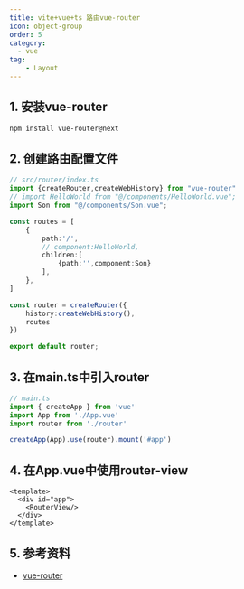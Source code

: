 ```yaml
---
title: vite+vue+ts 路由vue-router
icon: object-group
order: 5
category:
  - vue
tag:
    - Layout
---
```


## 1. 安装vue-router

```bash
npm install vue-router@next
```

## 2. 创建路由配置文件
    
```typescript
// src/router/index.ts
import {createRouter,createWebHistory} from "vue-router"
// import HelloWorld from "@/components/HelloWorld.vue";
import Son from "@/components/Son.vue";

const routes = [
    {
        path:'/',
        // component:HelloWorld,
        children:[
            {path:'',component:Son}
        ],
    },
]

const router = createRouter({
    history:createWebHistory(),
    routes
})

export default router;
```
## 3. 在main.ts中引入router

```typescript
// main.ts
import { createApp } from 'vue'
import App from './App.vue'
import router from './router'

createApp(App).use(router).mount('#app')
```

## 4. 在App.vue中使用router-view

```vue
<template>
  <div id="app">
    <RouterView/>
  </div>
</template>
```

## 5. 参考资料
- [vue-router](https://router.vuejs.org/zh/guide/)



